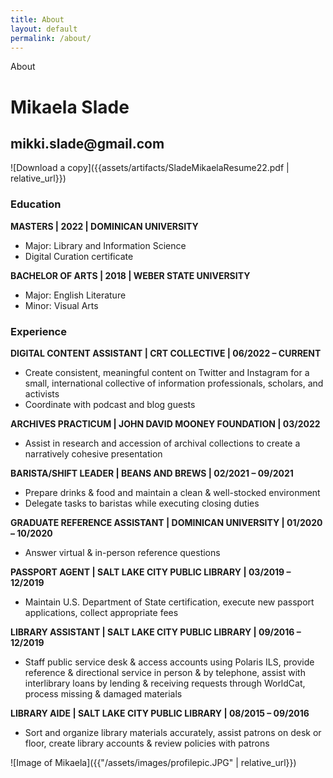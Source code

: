 ```yaml
---
title: About
layout: default
permalink: /about/
---
```

About
<h1> Mikaela Slade </h1>
<h2> mikki.slade@gmail.com </h2>
<div class= "content-left" markdown="1">
![Download a copy]({{assets/artifacts/SladeMikaelaResume22.pdf | relative_url}})

### **Education** ###
**MASTERS | 2022 | DOMINICAN UNIVERSITY**
* Major: Library and Information Science
* Digital Curation certificate

**BACHELOR OF ARTS | 2018 | WEBER STATE UNIVERSITY**
* Major: English Literature		
* Minor: Visual Arts

### **Experience** ###
**DIGITAL CONTENT ASSISTANT | CRT COLLECTIVE | 06/2022 – CURRENT**
* Create consistent, meaningful content on Twitter and Instagram for a small, international collective of information professionals, scholars, and activists
* Coordinate with podcast and blog guests

**ARCHIVES PRACTICUM | JOHN DAVID MOONEY FOUNDATION | 03/2022**
* Assist in research and accession of archival collections to create a narratively cohesive presentation

**BARISTA/SHIFT LEADER | BEANS AND BREWS | 02/2021 – 09/2021**
* Prepare drinks & food and maintain a clean & well-stocked environment
* Delegate tasks to baristas while executing closing duties

**GRADUATE REFERENCE ASSISTANT | DOMINICAN UNIVERSITY | 01/2020 – 10/2020**
* Answer virtual & in-person reference questions

**PASSPORT AGENT | SALT LAKE CITY PUBLIC LIBRARY | 03/2019 – 12/2019**
* Maintain U.S. Department of State certification, execute new passport applications, collect appropriate fees

**LIBRARY ASSISTANT | SALT LAKE CITY PUBLIC LIBRARY | 09/2016 – 12/2019**
* Staff public service desk & access accounts using Polaris ILS, provide reference & directional service in person & by telephone, assist with interlibrary loans by lending & receiving requests through WorldCat, process missing & damaged materials

**LIBRARY AIDE | SALT LAKE CITY PUBLIC LIBRARY | 08/2015 – 09/2016**
* Sort and organize library materials accurately, assist patrons on desk or floor, create library accounts & review policies with patrons


</div>
<div class= "img-right" markdown="1">
![Image of Mikaela]({{"/assets/images/profilepic.JPG" | relative_url}})
</div>
